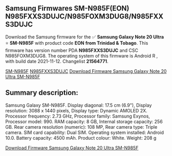 <h2>Samsung Firmwares SM-N985F(EON) N985FXXS3DUJC/N985FOXM3DUG8/N985FXXS3DUJC</h2>
Download the Samsung firmware for the ✅ <strong>Samsung Galaxy Note 20 Ultra </strong> ⭐ <strong>SM-N985F</strong> with product code <strong>EON</strong> <strong> from Trinidad & Tobago</strong>. This firmware has version number PDA <strong>N985FXXS3DUJC</strong> and CSC N985FOXM3DUG8. The operating system of this firmware is Android R , with build date 2021-11-12. Changelist <strong>21564771</strong>.


[SM-N985F](https://samfirm.shop/samsung/model/SM-N985F)
[N985FXXS3DUJC](https://samfirm.shop/samsung/pda/N985FXXS3DUJC)
[Download Firmware Samsung Galaxy Note 20 Ultra SM-N985F](https://samfirm.shop/samsung/firmware/473980)
<h2>Summary description:</h2>
<p>Samsung Galaxy SM-N985F. Display diagonal: 17.5 cm (6.9"), Display resolution: 3088 x 1440 pixels, Display type: Dynamic AMOLED 2X. Processor frequency: 2.73 GHz, Processor family: Samsung Exynos, Processor model: 990. RAM capacity: 8 GB, Internal storage capacity: 256 GB. Rear camera resolution (numeric): 108 MP, Rear camera type: Triple camera. SIM card capability: Dual SIM. Operating system installed: Android 10.0. Battery capacity: 4500 mAh. Product colour: White. Weight: 208 g</p>


[Download Firmware Samsung Galaxy Note 20 Ultra SM-N985F](https://samfirm.shop/samsung/firmware/473980)
